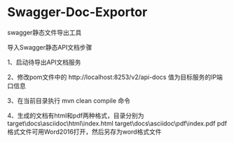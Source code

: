 # Swagger-Doc-Exportor
swagger静态文件导出工具

导入Swagger静态API文档步骤

1、启动待导出API文档服务

2、修改pom文件中的<properties> <swaggerInputPath>http://localhost:8253/v2/api-docs</swaggerInputPath> </properties>值为目标服务的IP端口信息

3、在当前目录执行 mvn clean compile 命令

4、生成的文档有html和pdf两种格式，目录分别为
     target\docs\asciidoc\html\index.html
     target\docs\asciidoc\pdf\index.pdf
pdf格式文件可用Word2016打开，然后另存为word格式文件
